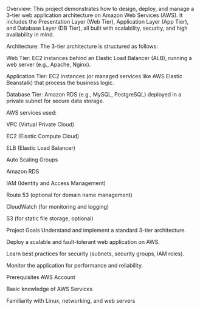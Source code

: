 Overview:
This project demonstrates how to design, deploy, and manage a 3-tier web application architecture on Amazon Web Services (AWS).
It includes the Presentation Layer (Web Tier), Application Layer (App Tier), and Database Layer (DB Tier), all built with scalability, security, and high availability in mind.

Architecture:
The 3-tier architecture is structured as follows:

Web Tier: EC2 instances behind an Elastic Load Balancer (ALB), running a web server (e.g., Apache, Nginx).

Application Tier: EC2 instances (or managed services like AWS Elastic Beanstalk) that process the business logic.

Database Tier: Amazon RDS (e.g., MySQL, PostgreSQL) deployed in a private subnet for secure data storage.

AWS services used:

VPC (Virtual Private Cloud)

EC2 (Elastic Compute Cloud)

ELB (Elastic Load Balancer)

Auto Scaling Groups

Amazon RDS

IAM (Identity and Access Management)

Route 53 (optional for domain name management)

CloudWatch (for monitoring and logging)

S3 (for static file storage, optional)

Project Goals
Understand and implement a standard 3-tier architecture.

Deploy a scalable and fault-tolerant web application on AWS.

Learn best practices for security (subnets, security groups, IAM roles).

Monitor the application for performance and reliability.

Prerequisites
AWS Account

Basic knowledge of AWS Services

Familiarity with Linux, networking, and web servers
